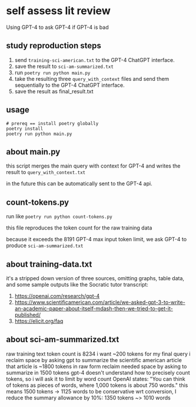 # self assess lit review

Using GPT-4 to ask GPT-4 if GPT-4 is bad

## study reproduction steps

1. send `training-sci-american.txt` to the GPT-4 ChatGPT interface.
2. save the result to `sci-am-summarized.txt`
3. run `poetry run python main.py`
4. take the resulting three `query_with_context` files and send them sequentially to the GPT-4 ChatGPT interface.
5. save the result as final_result.txt

## usage

```
# prereq == install poetry globally
poetry install
poetry run python main.py
```

## about main.py

this script merges the main query with context for GPT-4 and writes the result to `query_with_context.txt`

in the future this can be automatically sent to the GPT-4 api.

## count-tokens.py

run like `poetry run python count-tokens.py`

this file reproduces the token count for the raw training data

because it exceeds the 8191 GPT-4 max input token limit, we ask GPT-4 to produce `sci-am-summarized.txt`

## about training-data.txt

it's a stripped down version of three sources, omitting graphs, table data, and some sample outputs like the Socratic tutor transcript:

1. https://openai.com/research/gpt-4
2. https://www.scientificamerican.com/article/we-asked-gpt-3-to-write-an-academic-paper-about-itself-mdash-then-we-tried-to-get-it-published/
3. https://elicit.org/faq

## about sci-am-summarized.txt

raw training text token count is 8234
i want ~200 tokens for my final query
i reclaim space by asking gpt to summarize the scientific american article
that article is ~1800 tokens in raw form
reclaim needed space by asking to summarize in 1500 tokens
gpt-4 doesn't understand how to precisely count tokens, so i will ask it to limit by word count
OpenAI states: "You can think of tokens as pieces of words, where 1,000 tokens is about 750 words."
this means 1500 tokens -> 1125 words
to be conservative wrt conversion, I reduce the summary allowance by 10%:
1350 tokens ~> 1010 words
